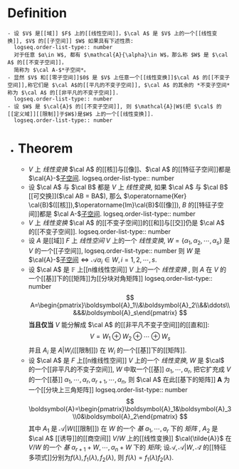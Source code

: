 # Definition
	- 设 $V$ 是[[域]] $F$ 上的[[线性空间]]，$\cal A$ 是 $V$ 上的一个[[线性变换]], $V$ 的[[子空间]] $W$ 如果具有下述性质:
	  logseq.order-list-type:: number
	  对于任意 $α\in W$, 都有 $\mathcal{A}{\alpha}\in W$，那么称 $W$ 是 $\cal A$ 的[[不变子空间]]，
	  简称为 $\cal A-$*子空间*。
	- 显然 $V$ 和[[零子空间]]$0$ 是 $V$ 上任意一个[[线性变换]]$\cal A$ 的[[不变子空间]],称它们是 $\cal A$的[[平凡的不变子空间]], $\cal A$ 的其余的 *不变子空间* 称为 $\cal A$ 的[[非平凡的不变子空间]].
	  logseq.order-list-type:: number
	- 设 $W$ 是 $\cal{A}$ 的[[不变子空间]], 则 $\mathcal{A}|W$(把 $\cal$ 的[[定义域]][[限制]]于$W$)是$W$ 上的一个[[线性变换]].
	  logseq.order-list-type:: number
- # Theorem
	- $V$ 上 *线性变换* $\cal A$ 的[[核]]与[[像]]、$\cal A$ 的[[特征子空间]]都是 $\cal{A}-$[子空间]([[不变子空间]]).
	  logseq.order-list-type:: number
	- 设 $\cal A$ 与 $\cal B$ 都是 $V$ 上 *线性变换*, 如果 $\cal A$ 与 $\cal B$ [[可交换]]($\cal AB = BA$), 那么 $\operatorname{Ker} \cal{B}$([[核]]),$\operatorname{Im}\cal{B}$([[像]]), $B$ 的[[特征子空间]]都是 $\cal A-$[子空间]([[不变子空间]]).
	  logseq.order-list-type:: number
	- $V$ 上 *线性变换* $\cal A$ 的[[不变子空间]]的[[和]]与[[交]]仍是 $\cal A$ 的[[不变子空间]].
	  logseq.order-list-type:: number
	- 设 $A$ 是[[域]] $F$ 上 *线性空间* $V$ 上的一个 *线性变换*, $W=\{\alpha_{1},\alpha_{2},\cdots,\alpha_{s}\}$ 是 $V$ 的一个[[子空间]], 
	  logseq.order-list-type:: number
	  则 $W$ 是 $\cal{A}-$[子空间]([[不变子空间]])$\Longleftrightarrow\mathcal{A}\alpha_i\in W, i=1,2,\cdots, s$.
	- 设 $\cal A$ 是 $\mathbb{F}$ 上[[n维线性空间]] $V$ 上的一个 *线性变换* , 则 $A$ 在 $V$ 的一个[[基]]下的[[矩阵]]为[[分块对角矩阵]]
	  logseq.order-list-type:: number
	  $$
	  A=\begin{pmatrix}\boldsymbol{A}_1\\&\boldsymbol{A}_2\\&&\ddots\\&&&\boldsymbol{A}_s\end{pmatrix}
	  $$
	  **当且仅当** $V$ 能分解成 $\cal A$ 的[[非平凡不变子空间]]的[[直和]]: 
	  $$V=W_{1}\oplus W_2\oplus\cdots\oplus W_s$$
	  并且 $A_i$ 是 $A|W_i$([[限制]]) 在 $W_{i}$ 的一个[[基]]下的[[矩阵]].
	- 设 $\cal A$ 是 $F$ 上[[n维线性空间]] $V$ 上的一个 *线性变换*, $W$ 是 $\cal$ 的一个[[非平凡的不变子空间]], $W$ 中取一个[[基]] $\alpha_1,\cdots,α_r$, 把它扩充成 $V$ 的一个[[基]] $\alpha_1,\cdots,α_r,\alpha_{r+1},\cdots,\alpha_n$, 则 $\cal A$ 在此[[基下的矩阵]] $\boldsymbol{A}$ 为一个[[分块上三角矩阵]]
	  logseq.order-list-type:: number
	  $$
	  \boldsymbol{A}=\begin{pmatrix}\boldsymbol{A}_1&\boldsymbol{A}_3\\0&\boldsymbol{A}_2\end{pmatrix}
	  $$
	  其中 $A_1$ 是 $\mathcal{A}|W$([[限制]]) 在 $W$ 的一个 *基* $a_{1},\cdots,a_{r}$ 下的 *矩阵* , $A_2$ 是 $\cal A$ [[诱导]]的[[商空间]] $V/W$ 上的[[线性变换]] $\cal{\tilde{A}}$ 在 $V/W$ 的一个 *基* $\alpha_{r+1}+W,\cdots,\alpha_{n}+W$ 下的 *矩阵*; 设$\mathcal{A}, \mathcal{A}|W,\mathcal{\tilde{A}}$ 的[[特征多项式]]分别为$f(\lambda),f_1(\lambda),f_2(\lambda)$, 则 $f(\lambda)=f_{1}(\lambda)f_{2}(\lambda)$.